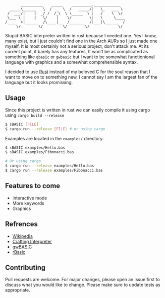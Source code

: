 ```
       __________    _____    _________.____________  
  _____\______   \  /  _  \  /   _____/|   \_   ___ \ 
 /  ___/|    |  _/ /  /_\  \ \_____  \ |   /    \  \/ 
 \___ \ |    |   \/    |    \/        \|   \     \____
/____  >|______  /\____|__  /_______  /|___|\______  /
     \/        \/         \/        \/             \/ 

```

Stupid BASIC interpreter written in rust because I needed one. Yes I know, many exist, but I just couldn't find one in the Arch AURs so I just made one myself. It is most certainly not a serious project, don't attack me. At its current point, it barely has any features, It won't be as complicated as something like `qbasic` or `gwbasic` but I want to be somewhat functionional language with graphics and a somewhat comprehensible syntax.

I decided to use [Rust](https://rust-lang.org) instead of my beloved C for the soul reason that I want to move on to something new, I cannot say I am the largest fan of the language but it looks promissing.

## Usage
Since this project is written in rust we can easily compile it using cargo using `cargo build --release`
```sh
$ sBASIC [FILE]
$ cargo run --release [FILE] # or using cargo
```
Examples are located in the `examples/` directory:
```sh
$ sBASIC examples/Hello.bas
$ sBASIC examples/Fibonacci.bas

# Or using cargo 
$ cargo run --release examples/Hello.bas
$ cargo run --release examples/Fibonacci.bas
```

## Features to come
- Interactive mode
- More keywords
- Graphics

## Refrences
- [Wikipedia](https://en.wikipedia.org/wiki/BASIC)
- [Crafting Interpreter](https://craftinginterpreters.com/)
- [gwBASIC](https://github.com/microsoft/GW-BASIC)
- [rBasic](https://github.com/travisbhartwell/rbasic)

## Contributing
Pull requests are welcome. For major changes, please open an issue first to discuss what you would like to change.
Please make sure to update tests as appropriate.
